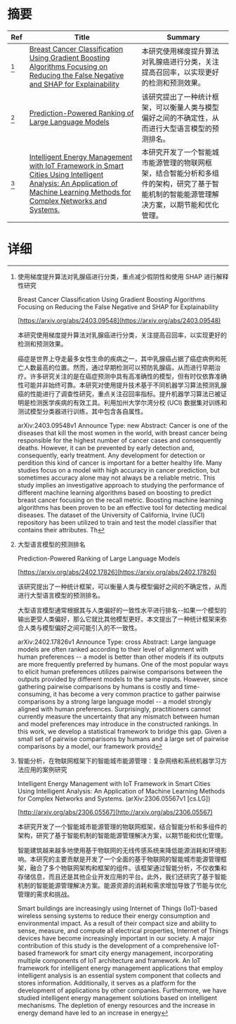 # 摘要

| Ref | Title | Summary |
| --- | --- | --- |
| [^1] | [Breast Cancer Classification Using Gradient Boosting Algorithms Focusing on Reducing the False Negative and SHAP for Explainability](https://arxiv.org/abs/2403.09548) | 本研究使用梯度提升算法对乳腺癌进行分类，关注提高召回率，以实现更好的检测和预测效果。 |
| [^2] | [Prediction-Powered Ranking of Large Language Models](https://arxiv.org/abs/2402.17826) | 该研究提出了一种统计框架，可以衡量人类与模型偏好之间的不确定性，从而进行大型语言模型的预测排名。 |
| [^3] | [Intelligent Energy Management with IoT Framework in Smart Cities Using Intelligent Analysis: An Application of Machine Learning Methods for Complex Networks and Systems.](http://arxiv.org/abs/2306.05567) | 本研究开发了一个智能城市能源管理的物联网框架，结合智能分析和多组件的架构，研究了基于智能机制的智能能源管理解决方案，以期节能和优化管理。 |

# 详细

[^1]: 使用梯度提升算法对乳腺癌进行分类，重点减少假阴性和使用 SHAP 进行解释性研究

    Breast Cancer Classification Using Gradient Boosting Algorithms Focusing on Reducing the False Negative and SHAP for Explainability

    [https://arxiv.org/abs/2403.09548](https://arxiv.org/abs/2403.09548)

    本研究使用梯度提升算法对乳腺癌进行分类，关注提高召回率，以实现更好的检测和预测效果。

    

    癌症是世界上夺走最多女性生命的疾病之一，其中乳腺癌占据了癌症病例和死亡人数最高的位置。然而，通过早期检测可以预防乳腺癌，从而进行早期治疗。许多研究关注的是在癌症预测中具有高准确性的模型，但有时仅依靠准确性可能并非始终可靠。本研究对使用提升技术基于不同机器学习算法预测乳腺癌的性能进行了调查性研究，重点关注召回率指标。提升机器学习算法已被证明是检测医学疾病的有效工具。利用加州大学尔湾分校 (UCI) 数据集对训练和测试模型分类器进行训练，其中包含各自属性。

    arXiv:2403.09548v1 Announce Type: new  Abstract: Cancer is one of the diseases that kill the most women in the world, with breast cancer being responsible for the highest number of cancer cases and consequently deaths. However, it can be prevented by early detection and, consequently, early treatment. Any development for detection or perdition this kind of cancer is important for a better healthy life. Many studies focus on a model with high accuracy in cancer prediction, but sometimes accuracy alone may not always be a reliable metric. This study implies an investigative approach to studying the performance of different machine learning algorithms based on boosting to predict breast cancer focusing on the recall metric. Boosting machine learning algorithms has been proven to be an effective tool for detecting medical diseases. The dataset of the University of California, Irvine (UCI) repository has been utilized to train and test the model classifier that contains their attributes. Th
    
[^2]: 大型语言模型的预测排名

    Prediction-Powered Ranking of Large Language Models

    [https://arxiv.org/abs/2402.17826](https://arxiv.org/abs/2402.17826)

    该研究提出了一种统计框架，可以衡量人类与模型偏好之间的不确定性，从而进行大型语言模型的预测排名。

    

    大型语言模型通常根据其与人类偏好的一致性水平进行排名--如果一个模型的输出更受人类偏好，那么它就比其他模型更好。本文提出了一种统计框架来弥合人类与模型偏好之间可能引入的不一致性。

    arXiv:2402.17826v1 Announce Type: cross  Abstract: Large language models are often ranked according to their level of alignment with human preferences -- a model is better than other models if its outputs are more frequently preferred by humans. One of the most popular ways to elicit human preferences utilizes pairwise comparisons between the outputs provided by different models to the same inputs. However, since gathering pairwise comparisons by humans is costly and time-consuming, it has become a very common practice to gather pairwise comparisons by a strong large language model -- a model strongly aligned with human preferences. Surprisingly, practitioners cannot currently measure the uncertainty that any mismatch between human and model preferences may introduce in the constructed rankings. In this work, we develop a statistical framework to bridge this gap. Given a small set of pairwise comparisons by humans and a large set of pairwise comparisons by a model, our framework provid
    
[^3]: 智能分析，在物联网框架下的智能城市能源管理：复杂网络和系统机器学习方法应用的案例研究

    Intelligent Energy Management with IoT Framework in Smart Cities Using Intelligent Analysis: An Application of Machine Learning Methods for Complex Networks and Systems. (arXiv:2306.05567v1 [cs.LG])

    [http://arxiv.org/abs/2306.05567](http://arxiv.org/abs/2306.05567)

    本研究开发了一个智能城市能源管理的物联网框架，结合智能分析和多组件的架构，研究了基于智能机制的智能能源管理解决方案，以期节能和优化管理。

    

    智能建筑越来越多地使用基于物联网的无线传感系统来降低能源消耗和环境影响。本研究的主要贡献是开发了一个全面的基于物联网的智能城市能源管理框架，融合了多个物联网架构和框架的组件。该框架通过智能分析，不仅收集和存储信息，而且还是其他企业开发应用的平台。此外，我们还研究了基于智能机制的智能能源管理解决方案。能源资源的消耗和需求增加导致了节能与优化管理的需求和挑战。

    Smart buildings are increasingly using Internet of Things (IoT)-based wireless sensing systems to reduce their energy consumption and environmental impact. As a result of their compact size and ability to sense, measure, and compute all electrical properties, Internet of Things devices have become increasingly important in our society. A major contribution of this study is the development of a comprehensive IoT-based framework for smart city energy management, incorporating multiple components of IoT architecture and framework. An IoT framework for intelligent energy management applications that employ intelligent analysis is an essential system component that collects and stores information. Additionally, it serves as a platform for the development of applications by other companies. Furthermore, we have studied intelligent energy management solutions based on intelligent mechanisms. The depletion of energy resources and the increase in energy demand have led to an increase in energy 
    

